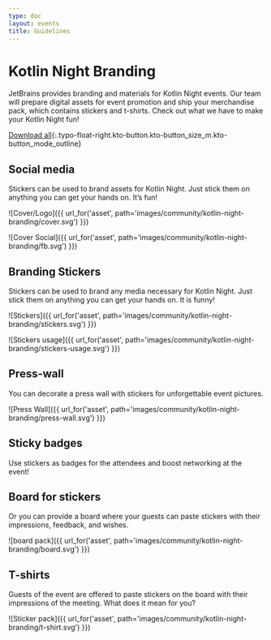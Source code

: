 ```yaml
---
type: doc
layout: events
title: Guidelines
---
```


# Kotlin Night Branding 

JetBrains provides branding and materials for Kotlin Night events. Our team will prepare digital assets for event promotion and ship your merchandise pack, which contains stickers and t-shirts. Check out what we have to make your Kotlin Night fun!

[Download all](https://drive.google.com/drive/folders/1wTJ-PiO6VvbY6XdACGLsWZ_N8KHI0Nvr){:.typo-float-right.kto-button.kto-button_size_m.kto-button_mode_outline}

## Social media

Stickers can be used to brand assets for Kotlin Night. Just stick them on anything you can get your hands on. It’s fun!

![Cover/Logo]({{ url_for('asset', path='images/community/kotlin-night-branding/cover.svg') }})

![Cover Social]({{ url_for('asset', path='images/community/kotlin-night-branding/fb.svg') }})
 
## Branding Stickers
 
Stickers can be used to brand any media necessary for Kotlin Night. Just stick them on anything you can get your hands on. It is funny!
 
![Stickers]({{ url_for('asset', path='images/community/kotlin-night-branding/stickers.svg') }})
 
![Stickers usage]({{ url_for('asset', path='images/community/kotlin-night-branding/stickers-usage.svg') }})

## Press-wall

You can decorate a press wall with stickers for unforgettable event pictures.

![Press Wall]({{ url_for('asset', path='images/community/kotlin-night-branding/press-wall.svg') }})

## Sticky badges

Use stickers as badges for the attendees and boost networking at the event!

## Board for stickers

Or you can provide a board where your guests can paste stickers with their impressions, feedback, and wishes. 

![board pack]({{ url_for('asset', path='images/community/kotlin-night-branding/board.svg') }})

## T-shirts

Guests of the event are offered to paste stickers on the board with their impressions of the meeting. What does it mean for you?

![Sticker pack]({{ url_for('asset', path='images/community/kotlin-night-branding/t-shirt.svg') }})
